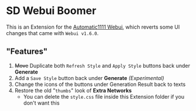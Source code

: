 ﻿# SD Webui Boomer
This is an Extension for the [Automatic1111 Webui](https://github.com/AUTOMATIC1111/stable-diffusion-webui), which reverts some UI changes that came with `Webui v1.6.0`.

## "Features"
1. ~~Move~~ Duplicate both `Refresh Style` and `Apply Style` buttons back under **Generate**
2. Add a `Save Style` button back under **Generate** *(Experimental)*
3. Change the icons of the buttons under Generation Result back to texts
4. Restore the old "`thumbs`" look of **Extra Networks**
    - You can delete the `style.css` file inside this Extension folder if you don't want this
